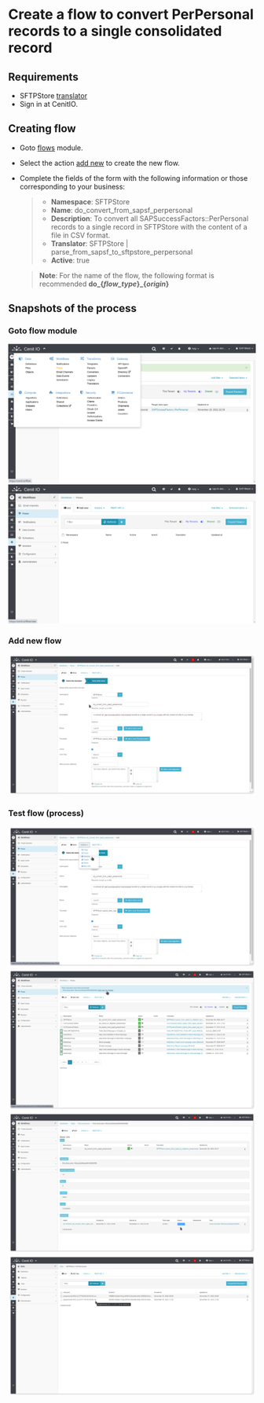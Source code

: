 # Create a flow to convert PerPersonal records to a single consolidated record

## Requirements

* SFTPStore [translator](../translators/parse_from_sapsf_to_sftpstore_perpersonal.md)
* Sign in at CenitIO.[<i class="fa fa-external-link" aria-hidden="true"></i>](https://cenit.io/users/sign_in)

## Creating flow

* Goto [flows](https://cenit.io/flow) module.
* Select the action [add new](https://cenit.io/flow/new) to create the new flow.
* Complete the fields of the form with the following information or those corresponding to your business:

    >- **Namespace**: SFTPStore
    >- **Name**: do_convert_from_sapsf_perpersonal
    >- **Description**: To convert all SAPSuccessFactors::PerPersonal records to a single record in SFTPStore with the content of a file in CSV format.
    >- **Translator**: SFTPStore | parse_from_sapsf_to_sftpstore_perpersonal
    >- **Active**: true

    > **Note**: For the name of the flow, the following format is recommended **do_\{*flow_type*\}\_\{*origin*\}**

## Snapshots of the process

### Goto flow module

   ![](../assets/snapshots/sftp-store-flow/snapshots-001.png)
   ![](../assets/snapshots/sftp-store-flow/snapshots-002.png)
    
### Add new flow

   ![](../assets/snapshots/sftp-store-flow/snapshots-103.png)
   
### Test flow (process)

   ![](../assets/snapshots/sftp-store-flow/snapshots-104.png)
   ![](../assets/snapshots/sftp-store-flow/snapshots-105.png)
   ![](../assets/snapshots/sftp-store-flow/snapshots-106.png)
   ![](../assets/snapshots/sftp-store-flow/snapshots-107.png)
